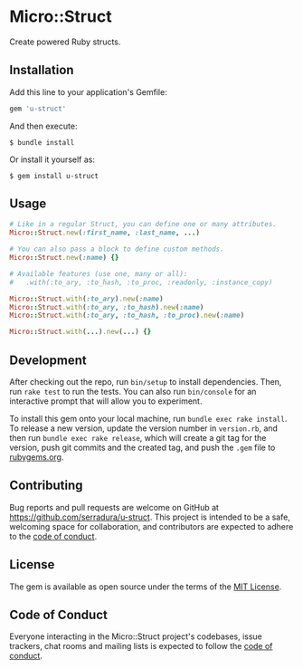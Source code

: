 # Micro::Struct

Create powered Ruby structs.

## Installation

Add this line to your application's Gemfile:

```ruby
gem 'u-struct'
```

And then execute:

    $ bundle install

Or install it yourself as:

    $ gem install u-struct

## Usage

```ruby
# Like in a regular Struct, you can define one or many attributes.
Micro::Struct.new(:first_name, :last_name, ...)

# You can also pass a block to define custom methods.
Micro::Struct.new(:name) {}

# Available features (use one, many or all):
#   .with(:to_ary, :to_hash, :to_proc, :readonly, :instance_copy)

Micro::Struct.with(:to_ary).new(:name)
Micro::Struct.with(:to_ary, :to_hash).new(:name)
Micro::Struct.with(:to_ary, :to_hash, :to_proc).new(:name)

Micro::Struct.with(...).new(...) {}
```

## Development

After checking out the repo, run `bin/setup` to install dependencies. Then, run `rake test` to run the tests. You can also run `bin/console` for an interactive prompt that will allow you to experiment.

To install this gem onto your local machine, run `bundle exec rake install`. To release a new version, update the version number in `version.rb`, and then run `bundle exec rake release`, which will create a git tag for the version, push git commits and the created tag, and push the `.gem` file to [rubygems.org](https://rubygems.org).

## Contributing

Bug reports and pull requests are welcome on GitHub at https://github.com/serradura/u-struct. This project is intended to be a safe, welcoming space for collaboration, and contributors are expected to adhere to the [code of conduct](https://github.com/serradura/u-struct/blob/master/CODE_OF_CONDUCT.md).

## License

The gem is available as open source under the terms of the [MIT License](https://opensource.org/licenses/MIT).

## Code of Conduct

Everyone interacting in the Micro::Struct project's codebases, issue trackers, chat rooms and mailing lists is expected to follow the [code of conduct](https://github.com/serradura/u-struct/blob/master/CODE_OF_CONDUCT.md).
